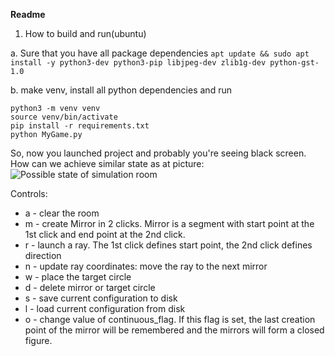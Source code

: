**Readme**
1. How to build and run(ubuntu)

a. Sure that you have all package dependencies
```apt update && sudo apt install -y python3-dev python3-pip libjpeg-dev zlib1g-dev python-gst-1.0```
 
b. make venv, install all python dependencies and run
```
python3 -m venv venv
source venv/bin/activate
pip install -r requirements.txt
python MyGame.py
```
So, now you launched project and probably you're seeing black screen.
How can we achieve similar state as at picture:
![Possible state of simulation room](opt-main.png)
 
 Controls:
 * a - clear the room
 * m - create Mirror in 2 clicks. Mirror is a segment with start point at the 1st click and end point at the 2nd click.
 * r - launch a ray. The 1st click defines start point, the 2nd click defines  direction
 * n - update ray coordinates: move the ray to the next mirror
 * w - place the target circle
 * d - delete mirror or target circle
 * s - save current configuration to disk
 * l - load current configuration from disk
 * o - change value of continuous_flag. If this flag is set, the last creation point of the mirror will be remembered and the mirrors will form a closed figure.
